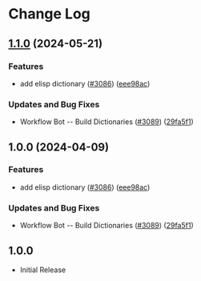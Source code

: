 # Change Log

## [1.1.0](https://github.com/arkid15r/cspell-dicts/compare/@cspell/dict-elisp-v1.0.0...@cspell/dict-elisp@1.1.0) (2024-05-21)


### Features

* add elisp dictionary ([#3086](https://github.com/arkid15r/cspell-dicts/issues/3086)) ([eee98ac](https://github.com/arkid15r/cspell-dicts/commit/eee98acdfa9cc4bd1d3dccee9b066d681918d5e1))


### Updates and Bug Fixes

* Workflow Bot -- Build Dictionaries ([#3089](https://github.com/arkid15r/cspell-dicts/issues/3089)) ([29fa5f1](https://github.com/arkid15r/cspell-dicts/commit/29fa5f1055e50e75911e5915ad188db1aca28559))

## 1.0.0 (2024-04-09)


### Features

* add elisp dictionary ([#3086](https://github.com/streetsidesoftware/cspell-dicts/issues/3086)) ([eee98ac](https://github.com/streetsidesoftware/cspell-dicts/commit/eee98acdfa9cc4bd1d3dccee9b066d681918d5e1))


### Updates and Bug Fixes

* Workflow Bot -- Build Dictionaries ([#3089](https://github.com/streetsidesoftware/cspell-dicts/issues/3089)) ([29fa5f1](https://github.com/streetsidesoftware/cspell-dicts/commit/29fa5f1055e50e75911e5915ad188db1aca28559))

## 1.0.0

- Initial Release
